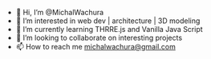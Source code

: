 - 👋 Hi, I’m @MichalWachura
- 👀 I’m interested in web dev | architecture | 3D modeling
- 🌱 I’m currently learning THRRE.js and  Vanilla Java Script
- 💞️ I’m looking to collaborate on interesting projects
- 📫 How to reach me michalwachura@gmail.com

<!---
MichalWachura/MichalWachura is a ✨ special ✨ repository because its `README.md` (this file) appears on your GitHub profile.
You can click the Preview link to take a look at your changes.
--->
